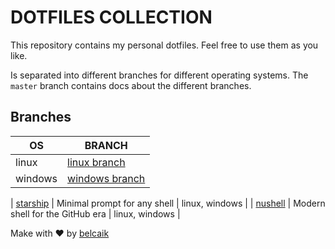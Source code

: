# DOTFILES COLLECTION
This repository contains my personal dotfiles. Feel free to use them as you like.

Is separated into different branches for different operating systems. The `master` branch contains docs about the different branches.

## Branches
| OS | BRANCH |
|----|--------|
| linux | [linux branch](https://github.com/belcaik/dotfiles/tree/linux) |
| windows | [windows branch](https://github.com/belcaik/dotfiles/tree/windows) |


| [starship](https://starship.rs) | Minimal prompt for any shell | linux, windows |
| [nushell](https://www.nushell.sh) | Modern shell for the GitHub era | linux, windows |


    
Make with ❤️ by [belcaik](https://github.com/belcaik)